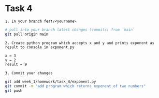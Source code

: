 # Task 4

    1. In your branch feat/<yourname>
```bash
# pull into your branch latest changes (commits) from `main`
git pull origin main
```

    2. Create python program which accepts x and y and prints exponent as result to console in exponent.py
```bash
x = 3
y = 2
result = 9
```

    3. Commit your changes
```bash
git add week_1/homework/task_4/exponent.py
git commit -m "add program which returns exponent of two numbers"
git push
```